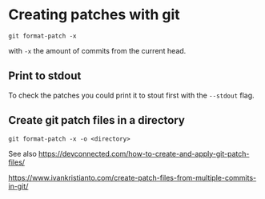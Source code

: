 # Creating patches with git

```
git format-patch -x
```
with `-x` the amount of commits from the current head.

## Print to stdout
To check the patches you could print it to stout first with the `--stdout` flag.

## Create git patch files in a directory
```
git format-patch -x -o <directory>
```

See also
https://devconnected.com/how-to-create-and-apply-git-patch-files/

https://www.ivankristianto.com/create-patch-files-from-multiple-commits-in-git/
